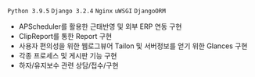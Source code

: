 ```Python 3.9.5``` ```Django 3.2.4``` ```Nginx``` ```uWSGI``` ```DjangoORM```

- APScheduler를 활용한 근태반영 및 외부 ERP 연동 구현
- ClipReport를 통한 Report 구현
- 사용자 편의성을 위한 웹로그뷰어 Tailon 및 서버정보를 얻기 위한 Glances 구현
- 각종 프로세스 및 게시판 기능 구현
- 하자/유지보수 관련 상담/접수/구현
